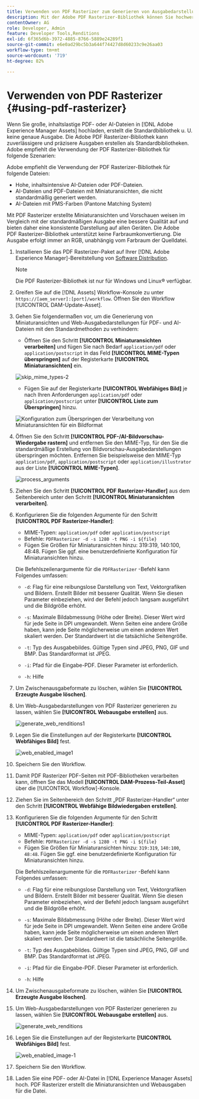 ```yaml
---
title: Verwenden von PDF Rasterizer zum Generieren von Ausgabedarstellungen
description: Mit der Adobe PDF Rasterizer-Bibliothek können Sie hochwertige Miniaturansichten und Ausgabedarstellungen erstellen.
contentOwner: AG
role: Developer, Admin
feature: Developer Tools,Renditions
exl-id: 6f365d6b-3972-4885-8766-5889e24289f1
source-git-commit: e6e0ad29bc5b3a644f74427d8d60233c9e26aa03
workflow-type: tm+mt
source-wordcount: '719'
ht-degree: 82%

---
```


# Verwenden von PDF Rasterizer {#using-pdf-rasterizer}

Wenn Sie große, inhaltslastige PDF- oder AI-Dateien in [!DNL Adobe Experience Manager Assets] hochladen, erstellt die Standardbibliothek u. U. keine genaue Ausgabe. Die Adobe PDF Rasterizer-Bibliothek kann zuverlässigere und präzisere Ausgaben erstellen als Standardbibliotheken. Adobe empfiehlt die Verwendung der PDF Rasterizer-Bibliothek für folgende Szenarien:

Adobe empfiehlt die Verwendung der PDF Rasterizer-Bibliothek für folgende Dateien:

* Hohe, inhaltsintensive AI-Dateien oder PDF-Dateien.
* AI-Dateien und PDF-Dateien mit Miniaturansichten, die nicht standardmäßig generiert werden.
* AI-Dateien mit PMS-Farben (Pantone Matching System)

Mit PDF Rasterizer erstellte Miniaturansichten und Vorschauen weisen im Vergleich mit der standardmäßigen Ausgabe eine bessere Qualität auf und bieten daher eine konsistente Darstellung auf allen Geräten. Die Adobe PDF Rasterizer-Bibliothek unterstützt keine Farbraumkonvertierung. Die Ausgabe erfolgt immer an RGB, unabhängig vom Farbraum der Quelldatei.

1. Installieren Sie das PDF Rasterizer-Paket auf Ihrer [!DNL Adobe Experience Manager]-Bereitstellung von [Software Distribution](https://experience.adobe.com/#/downloads/content/software-distribution/de/aem.html?package=/content/software-distribution/de/details.html/content/dam/aem/public/adobe/packages/cq650/product/assets/aem-assets-pdf-rasterizer-pkg-4.6.zip).

   >[!NOTE]
   >
   >Die PDF Rasterizer-Bibliothek ist nur für Windows und Linux® verfügbar.

1. Greifen Sie auf die [!DNL Assets] Workflow-Konsole zu unter `https://[aem_server]:[port]/workflow`. Öffnen Sie den Workflow [!UICONTROL DAM-Update-Asset].

1. Gehen Sie folgendermaßen vor, um die Generierung von Miniaturansichten und Web-Ausgabedarstellungen für PDF- und AI-Dateien mit den Standardmethoden zu verhindern:

   * Öffnen Sie den Schritt **[!UICONTROL Miniaturansichten verarbeiten]** und fügen Sie nach Bedarf `application/pdf` oder `application/postscript` in das Feld **[!UICONTROL MIME-Typen überspringen]** auf der Registerkarte **[!UICONTROL Miniaturansichten]** ein.

   ![skip_mime_types-2](assets/skip_mime_types-2.png)

   * Fügen Sie auf der Registerkarte **[!UICONTROL Webfähiges Bild]** je nach Ihren Anforderungen `application/pdf` oder `application/postscript` unter **[!UICONTROL Liste zum Überspringen]** hinzu.

   ![Konfiguration zum Überspringen der Verarbeitung von Miniaturansichten für ein Bildformat](assets/web_enabled_imageskiplist.png)

1. Öffnen Sie den Schritt **[!UICONTROL PDF-/AI-Bildvorschau-Wiedergabe rastern]** und entfernen Sie den MIME-Typ, für den Sie die standardmäßige Erstellung von Bildvorschau-Ausgabedarstellungen überspringen möchten. Entfernen Sie beispielsweise den MIME-Typ `application/pdf`, `application/postscript` oder `application/illustrator` aus der Liste **[!UICONTROL MIME-Typen]**.

   ![process_arguments](assets/process_arguments.png)

1. Ziehen Sie den Schritt **[!UICONTROL PDF Rasterizer-Handler]** aus dem Seitenbereich unter den Schritt **[!UICONTROL Miniaturansichten verarbeiten]**.
1. Konfigurieren Sie die folgenden Argumente für den Schritt **[!UICONTROL PDF Rasterizer-Handler]**:

   * MIME-Typen: `application/pdf` oder `application/postscript`
   * Befehle: `PDFRasterizer -d -s 1280 -t PNG -i ${file}`
   * Fügen Sie Größen für Miniaturansichten hinzu: 319:319, 140:100, 48:48. Fügen Sie ggf. eine benutzerdefinierte Konfiguration für Miniaturansichten hinzu.

   Die Befehlszeilenargumente für die `PDFRasterizer` -Befehl kann Folgendes umfassen:

   * `-d`: Flag für eine reibungslose Darstellung von Text, Vektorgrafiken und Bildern. Erstellt Bilder mit besserer Qualität. Wenn Sie diesen Parameter einbeziehen, wird der Befehl jedoch langsam ausgeführt und die Bildgröße erhöht.

   * `-s`: Maximale Bildabmessung (Höhe oder Breite). Dieser Wert wird für jede Seite in DPI umgewandelt. Wenn Seiten eine andere Größe haben, kann jede Seite möglicherweise um einen anderen Wert skaliert werden. Der Standardwert ist die tatsächliche Seitengröße.

   * `-t`: Typ des Ausgabebildes. Gültige Typen sind JPEG, PNG, GIF und BMP. Das Standardformat ist JPEG.

   * `-i`: Pfad für die Eingabe-PDF. Dieser Parameter ist erforderlich.

   * `-h`: Hilfe

1. Um Zwischenausgabeformate zu löschen, wählen Sie **[!UICONTROL Erzeugte Ausgabe löschen]**.
1. Um Web-Ausgabedarstellungen von PDF Rasterizer generieren zu lassen, wählen Sie **[!UICONTROL Webausgabe erstellen]** aus.

   ![generate_web_renditions1](assets/generate_web_renditions1.png)

1. Legen Sie die Einstellungen auf der Registerkarte **[!UICONTROL Webfähiges Bild]** fest.

   ![web_enabled_image1](assets/web_enabled_image1.png)

1. Speichern Sie den Workflow.
1. Damit PDF Rasterizer PDF-Seiten mit PDF-Bibliotheken verarbeiten kann, öffnen Sie das Modell **[!UICONTROL DAM-Prozess-Teil-Asset]** über die [!UICONTROL Workflow]-Konsole.
1. Ziehen Sie im Seitenbereich den Schritt „PDF Rasterizer-Handler“ unter den Schritt **[!UICONTROL Webfähige Bildwiedergaben erstellen]**.
1. Konfigurieren Sie die folgenden Argumente für den Schritt **[!UICONTROL PDF Rasterizer-Handler]**:

   * MIME-Typen: `application/pdf` oder `application/postscript`
   * Befehle: `PDFRasterizer -d -s 1280 -t PNG -i ${file}`
   * Fügen Sie Größen für Miniaturansichten hinzu: `319:319`, `140:100`, `48:48`. Fügen Sie ggf. eine benutzerdefinierte Konfiguration für Miniaturansichten hinzu.

   Die Befehlszeilenargumente für die `PDFRasterizer` -Befehl kann Folgendes umfassen:

   * `-d`: Flag für eine reibungslose Darstellung von Text, Vektorgrafiken und Bildern. Erstellt Bilder mit besserer Qualität. Wenn Sie diesen Parameter einbeziehen, wird der Befehl jedoch langsam ausgeführt und die Bildgröße erhöht.

   * `-s`: Maximale Bildabmessung (Höhe oder Breite). Dieser Wert wird für jede Seite in DPI umgewandelt. Wenn Seiten eine andere Größe haben, kann jede Seite möglicherweise um einen anderen Wert skaliert werden. Der Standardwert ist die tatsächliche Seitengröße.

   * `-t`: Typ des Ausgabebildes. Gültige Typen sind JPEG, PNG, GIF und BMP. Das Standardformat ist JPEG.

   * `-i`: Pfad für die Eingabe-PDF. Dieser Parameter ist erforderlich.

   * `-h`: Hilfe

1. Um Zwischenausgabeformate zu löschen, wählen Sie **[!UICONTROL Erzeugte Ausgabe löschen]**.
1. Um Web-Ausgabedarstellungen von PDF Rasterizer generieren zu lassen, wählen Sie **[!UICONTROL Webausgabe erstellen]** aus.

   ![generate_web_renditions](assets/generate_web_renditions.png)

1. Legen Sie die Einstellungen auf der Registerkarte **[!UICONTROL Webfähiges Bild]** fest.

   ![web_enabled_image-1](assets/web_enabled_image-1.png)

1. Speichern Sie den Workflow.
1. Laden Sie eine PDF- oder AI-Datei in [!DNL Experience Manager Assets] hoch. PDF Rasterizer erstellt die Miniaturansichten und Webausgaben für die Datei.
